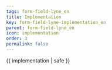 ```yaml
---
tags: form-field-lyne_en
title: Implementation
key: form-field-lyne-implementation_en
parent: form-field-lyne_en
icon: implementation
order: 3
permalink: false  
---
```

 {{ implementation | safe }}



